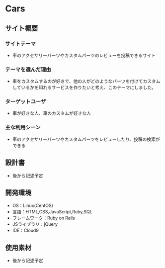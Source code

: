 # Cars

## サイト概要
### サイトテーマ
- 車のアクセサリーパーツやカスタムパーツのレビューを投稿できるサイト

### テーマを選んだ理由
- 車をカスタムするのが好きで、他の人がどのようなパーツを付けてカスタムしているかを知れるサービスを作りたいと考え、このテーマにしました。

### ターゲットユーザ
- 車が好きな人、車のカスタムが好きな人

### 主な利用シーン
- 車のアクセサリーパーツやカスタムパーツをレビューしたり、投稿の検索ができる

## 設計書
- 後から記述予定

## 開発環境
- OS：Linux(CentOS)
- 言語：HTML,CSS,JavaScript,Ruby,SQL
- フレームワーク：Ruby on Rails
- JSライブラリ：jQuery
- IDE：Cloud9

## 使用素材
- 後から記述予定